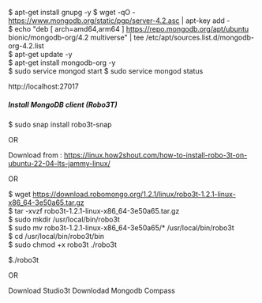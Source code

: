 

$ apt-get install gnupg -y
$ wget -qO - https://www.mongodb.org/static/pgp/server-4.2.asc | apt-key add -  
$ echo "deb [ arch=amd64,arm64 ] https://repo.mongodb.org/apt/ubuntu bionic/mongodb-org/4.2 multiverse" | tee /etc/apt/sources.list.d/mongodb-org-4.2.list  
$ apt-get update -y  
$ apt-get install mongodb-org -y  
$ sudo service mongod start
$ sudo service mongod status

http://localhost:27017


##### Install MongoDB client (Robo3T)

$ sudo snap install robo3t-snap

OR

Download from : https://linux.how2shout.com/how-to-install-robo-3t-on-ubuntu-22-04-lts-jammy-linux/

OR

$ wget https://download.robomongo.org/1.2.1/linux/robo3t-1.2.1-linux-x86_64-3e50a65.tar.gz  
$ tar -xvzf robo3t-1.2.1-linux-x86_64-3e50a65.tar.gz  
$ sudo mkdir /usr/local/bin/robo3t  
$ sudo mv  robo3t-1.2.1-linux-x86_64-3e50a65/* /usr/local/bin/robo3t  
$ cd /usr/local/bin/robo3t/bin  
$ sudo chmod +x robo3t ./robo3t  

$./robo3t

OR

Download Studio3t 
Downlodad Mongodb Compass
